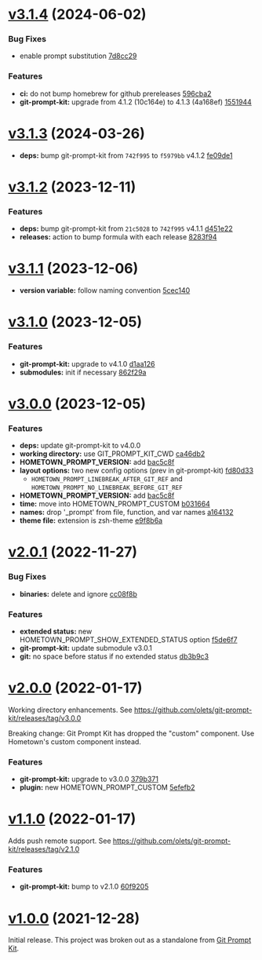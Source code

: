 # [v3.1.4](/compare/v3.1.3...v3.1.4) (2024-06-02)


### Bug Fixes

* enable prompt substitution [7d8cc29](https://github.com/olets/hometown-prompt/commit/7d8cc29)


### Features

* **ci:** do not bump homebrew for github prereleases [596cba2](https://github.com/olets/hometown-prompt/commit/596cba2)
* **git-prompt-kit:** upgrade from 4.1.2 (10c164e) to 4.1.3 (4a168ef) [1551944](https://github.com/olets/hometown-prompt/commit/1551944)



# [v3.1.3](/compare/v3.1.2...v3.1.3) (2024-03-26)

* **deps:** bump git-prompt-kit from `742f995` to `f5979bb` v4.1.2 [fe09de1](https://github.com/olets/hometown-prompt/commit/fe09de14715e5dc853481227462013d01b61bf91)


# [v3.1.2](/compare/v3.1.1...v3.1.2) (2023-12-11)


### Features

* **deps:** bump git-prompt-kit from `21c5028` to `742f995` v4.1.1 [d451e22](https://github.com/olets/hometown-prompt/commit/d451e222d69b2b67d6a2a46ea493f04e13ece856)
* **releases:** action to bump formula with each release [8283f94](https://github.com/olets/hometown-prompt/commit/8283f94)



# [v3.1.1](/compare/v3.1.0...v3.1.1) (2023-12-06)

* **version variable:** follow naming convention [5cec140](https://github.com/olets/hometown-prompt/commit/5cec140f39c5485d87318ead64522c91df11d6cc)



# [v3.1.0](/compare/v3.0.0...v3.1.0) (2023-12-05)

### Features

* **git-prompt-kit:** upgrade to v4.1.0 [d1aa126](https://github.com/olets/hometown-prompt/commit/d1aa126)
* **submodules:** init if necessary [862f29a](https://github.com/olets/hometown-prompt/commit/862f29a3c243fd5e5ac4b7982f93cf5948649aa3)



# [v3.0.0](/compare/v2.0.1...v3.0.0) (2023-12-05)


### Features

* **deps:** update git-prompt-kit to v4.0.0
* **working directory:** use GIT_PROMPT_KIT_CWD [ca46db2](https://github.com/olets/hometown-prompt/commit/ca46db2)
* **HOMETOWN_PROMPT_VERSION:** add [bac5c8f](https://github.com/olets/hometown-prompt/commit/bac5c8f)
* **layout options:** two new config options (prev in git-prompt-kit) [fd80d33](https://github.com/olets/hometown-prompt/commit/fd80d33)
  - `HOMETOWN_PROMPT_LINEBREAK_AFTER_GIT_REF` and `HOMETOWN_PROMPT_NO_LINEBREAK_BEFORE_GIT_REF`
* **HOMETOWN_PROMPT_VERSION:** add [bac5c8f](https://github.com/olets/hometown-prompt/bac5c8f817ac1658c282785e8d55990aae618075)
* **time:** move into HOMETOWN_PROMPT_CUSTOM [b031664](https://github.com/olets/hometown-prompt/commit/b031664c49ff38909c93eda2cd96954a22baa7f5)
* **names:** drop '_prompt' from file, function, and var names [a164132](https://github.com/olets/hometown-prompt/a1641326d73b6f3012061182fe9cb002bb5e69cf)
* **theme file:** extension is zsh-theme [e9f8b6a](olets/hometown-prompt/e9f8b6afcd2b06c6016b4438cc42d2b375d8ea16)


# [v2.0.1](/compare/v2.0.0...v2.0.1) (2022-11-27)


### Bug Fixes

* **binaries:** delete and ignore [cc08f8b](https://github.com/olets/hometown-prompt/commit/cc08f8b)


### Features

* **extended status:** new HOMETOWN_PROMPT_SHOW_EXTENDED_STATUS option [f5de6f7](https://github.com/olets/hometown-prompt/commit/f5de6f7)
* **git-prompt-kit:** update submodule v3.0.1
* **git:** no space before status if no extended status [db3b9c3](https://github.com/olets/hometown-prompt/commit/db3b9c3)



# [v2.0.0](/compare/v1.1.0...v2.0.0) (2022-01-17)

Working directory enhancements. See https://github.com/olets/git-prompt-kit/releases/tag/v3.0.0

Breaking change: Git Prompt Kit has dropped the "custom" component. Use Hometown's custom component instead.

### Features

* **git-prompt-kit:** upgrade to v3.0.0 [379b371](https://github.com/olets/hometown-prompt/commit/379b37194e1b1342f00cc01fc0943a22b657a000)
* **plugin:** new HOMETOWN_PROMPT_CUSTOM [5efefb2](https://github.com/olets/hometown-prompt/commit/5efefb2)



# [v1.1.0](https://github.com/olets/hometown-prompt/compare/v1.0.0...v1.1.0) (2022-01-17)

Adds push remote support. See https://github.com/olets/git-prompt-kit/releases/tag/v2.1.0

### Features

* **git-prompt-kit:** bump to v2.1.0 [60f9205](https://github.com/olets/hometown-prompt/commit/60f9205)



# [v1.0.0](https://github.com/olets/hometown-prompt/compare/initial...v1.0.0) (2021-12-28)

Initial release. This project was broken out as a standalone from [Git Prompt Kit](https://github.com/olets/git-prompt-kit).



